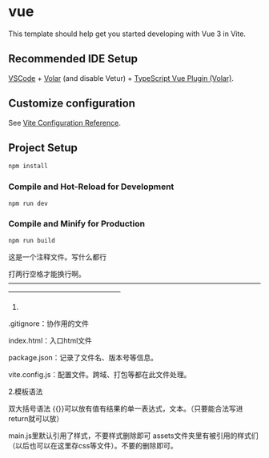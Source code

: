 # vue

This template should help get you started developing with Vue 3 in Vite.

## Recommended IDE Setup

[VSCode](https://code.visualstudio.com/) + [Volar](https://marketplace.visualstudio.com/items?itemName=Vue.volar) (and disable Vetur) + [TypeScript Vue Plugin (Volar)](https://marketplace.visualstudio.com/items?itemName=Vue.vscode-typescript-vue-plugin).

## Customize configuration

See [Vite Configuration Reference](https://vitejs.dev/config/).

## Project Setup

```sh
npm install
```

### Compile and Hot-Reload for Development

```sh
npm run dev
```

### Compile and Minify for Production

```sh
npm run build
```
这是一个注释文件。写什么都行

打两行空格才能换行啊。
————————————————————————————————————————————————————

1.
.gitignore：协作用的文件

index.html：入口html文件

package.json：记录了文件名、版本号等信息。

vite.config.js：配置文件。跨域、打包等都在此文件处理。

2.模板语法

双大括号语法
{{}}可以放有值有结果的单一表达式，文本。（只要能合法写进return就可以放）

main.js里默认引用了样式，不要样式删除即可
assets文件夹里有被引用的样式们（以后也可以在这里存css等文件）。不要的删除即可。



